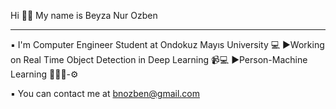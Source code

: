 Hi 👋🏻 My name is Beyza Nur Ozben

--------------------------------
▪ I'm Computer Engineer Student at Ondokuz Mayıs University 💻
▶Working on Real Time Object Detection in Deep Learning 📹💻
▶Person-Machine Learning 👩🏻‍💻-⚙

▪ You can contact me at bnozben@gmail.com
